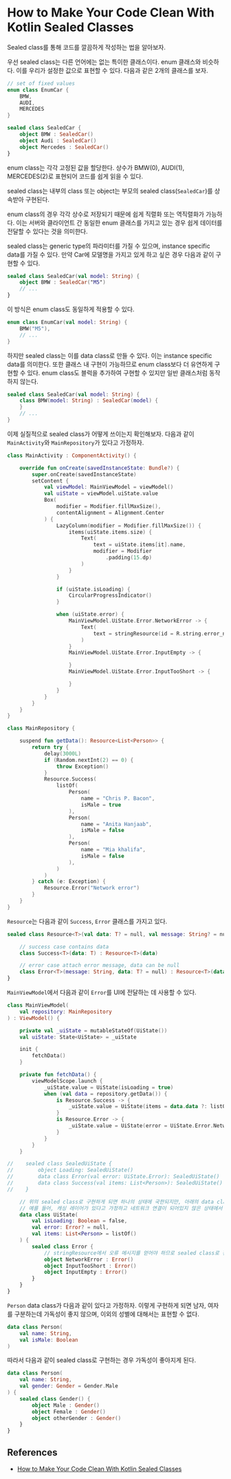 # How to Make Your Code Clean With Kotlin Sealed Classes

Sealed class를 통해 코드를 깔끔하게 작성하는 법을 알아보자.

우선 sealed class는 다른 언어에는 없는 특이한 클래스이다. enum 클래스와 비슷하다. 이를 우리가 설정한 값으로 표현할 수 있다. 다음과 같은 2개의 클래스를 보자.

```kotlin
// set of fixed values
enum class EnumCar {
    BMW,
    AUDI,
    MERCEDES
}

sealed class SealedCar {
    object BMW : SealedCar()
    object Audi : SealedCar()
    object Mercedes : SealedCar()
}
```

enum class는 각각 고정된 값을 할당한다. 상수가 BMW(0), AUDI(1), MERCEDES(2)로 표현되어 코드를 쉽게 읽을 수 있다.

sealed class는 내부의 class 또는 object는 부모의 sealed class(`SealedCar`)를 상속받아 구현된다.

enum class의 경우 각각 상수로 저장되기 때문에 쉽게 직렬화 또는 역직렬화가 가능하다. 이는 서버와 클라이언트 간 동일한 enum 클래스를 가지고 있는 경우 쉽게 데이터를 전달할 수 있다는 것을 의미한다.

sealed class는 generic type의 파라미터를 가질 수 있으며, instance specific data를 가질 수 있다. 만약 Car에 모델명을 가지고 있게 하고 싶은 경우 다음과 같이 구현할 수
있다.

```kotlin
sealed class SealedCar(val model: String) {
    object BMW : SealedCar("M5")
    // ...
}
```

이 방식은 enum class도 동일하게 적용할 수 있다.

```kotlin
enum class EnumCar(val model: String) {
    BMW("M5"),
    // ...
}
```

하지만 sealed class는 이를 data class로 만들 수 있다. 이는 instance specific data를 의미한다. 또한 클래스 내 구현이 가능하므로 enum class보다 더 유연하게 구현할 수
있다. enum class도 블럭을 추가하여 구현할 수 있지만 일반 클래스처럼 동작하지 않는다.

```kotlin
sealed class SealedCar(val model: String) {
    class BMW(model: String) : SealedCar(model) {
    }
    // ...
}
```

이제 실질적으로 sealed class가 어떻게 쓰이는지 확인해보자. 다음과 같이 `MainActivity`와 `MainRepository`가 있다고 가정하자.

```kotlin
class MainActivity : ComponentActivity() {

    override fun onCreate(savedInstanceState: Bundle?) {
        super.onCreate(savedInstanceState)
        setContent {
            val viewModel: MainViewModel = viewModel()
            val uiState = viewModel.uiState.value
            Box(
                modifier = Modifier.fillMaxSize(),
                contentAlignment = Alignment.Center
            ) {
                LazyColumn(modifier = Modifier.fillMaxSize()) {
                    items(uiState.items.size) {
                        Text(
                            text = uiState.items[it].name,
                            modifier = Modifier
                                .padding(15.dp)
                        )
                    }
                }

                if (uiState.isLoading) {
                    CircularProgressIndicator()
                }

                when (uiState.error) {
                    MainViewModel.UiState.Error.NetworkError -> {
                        Text(
                            text = stringResource(id = R.string.error_network)
                        )
                    }
                    MainViewModel.UiState.Error.InputEmpty -> {

                    }
                    MainViewModel.UiState.Error.InputTooShort -> {

                    }
                }
            }
        }
    }
}
```

```kotlin
class MainRepository {

    suspend fun getData(): Resource<List<Person>> {
        return try {
            delay(3000L)
            if (Random.nextInt(2) == 0) {
                throw Exception()
            }
            Resource.Success(
                listOf(
                    Person(
                        name = "Chris P. Bacon",
                        isMale = true
                    ),
                    Person(
                        name = "Anita Hanjaab",
                        isMale = false
                    ),
                    Person(
                        name = "Mia khalifa",
                        isMale = false
                    ),
                )
            )
        } catch (e: Exception) {
            Resource.Error("Network error")
        }
    }
}
```

`Resource`는 다음과 같이 `Success`, `Error` 클래스를 가지고 있다.

```kotlin
sealed class Resource<T>(val data: T? = null, val message: String? = null) {

    // success case contains data
    class Success<T>(data: T) : Resource<T>(data)

    // error case attach error message, data can be null
    class Error<T>(message: String, data: T? = null) : Resource<T>(data, message)
}
```

`MainViewModel`에서 다음과 같이 `Error`를 UI에 전달하는 데 사용할 수 있다.

```kotlin
class MainViewModel(
    val repository: MainRepository
) : ViewModel() {

    private val _uiState = mutableStateOf(UiState())
    val uiState: State<UiState> = _uiState

    init {
        fetchData()
    }

    private fun fetchData() {
        viewModelScope.launch {
            _uiState.value = UiState(isLoading = true)
            when (val data = repository.getData()) {
                is Resource.Success -> {
                    _uiState.value = UiState(items = data.data ?: listOf())
                }
                is Resource.Error -> {
                    _uiState.value = UiState(error = UiState.Error.NetworkError)
                }
            }
        }
    }

//    sealed class SealedUiState {
//        object Loading: SealedUiState()
//        data class Error(val error: UiState.Error): SealedUiState()
//        data class Success(val items: List<Person>): SealedUiState()
//    }

    // 위의 sealed class로 구현하게 되면 하나의 상태에 국한되지만, 아래의 data class로 구현하면 여러 상태를 표현할 수 있다.
    // 예를 들어, 캐싱 레이어가 있다고 가정하고 네트워크 연결이 되어있지 않은 상태에서 DB에 캐싱된 데이터를 가져온다고 하자. 그렇게 되면 에러와 아이템을 같이 보여주어야 한다.
    data class UiState(
        val isLoading: Boolean = false,
        val error: Error? = null,
        val items: List<Person> = listOf()
    ) {
        sealed class Error {
            // stringResource에서 오류 메시지를 얻어야 하므로 sealed class로 전달
            object NetworkError : Error()
            object InputTooShort : Error()
            object InputEmpty : Error()
        }
    }
}
```

`Person` data class가 다음과 같이 있다고 가정하자. 이렇게 구현하게 되면 남자, 여자를 구분하는데 가독성이 좋지 않으며, 이외의 성별에 대해서는 표현할 수 없다.

```kotlin
data class Person(
    val name: String,
    val isMale: Boolean
)
```

따라서 다음과 같이 sealed class로 구현하는 경우 가독성이 좋아지게 된다.

```kotlin
data class Person(
    val name: String,
    val gender: Gender = Gender.Male
) {
    sealed class Gender() {
        object Male : Gender()
        object Female : Gender()
        object otherGender : Gender()
    }
}
```

## References

* [How to Make Your Code Clean With Kotlin Sealed Classes](https://www.youtube.com/watch?v=qzzkui-Z6CM&list=WL&index=1&t=20s)